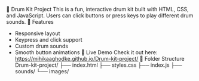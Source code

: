 🥁 Drum Kit Project
This is a fun, interactive drum kit built with HTML, CSS, and JavaScript. Users can click buttons or press keys to play different drum sounds.
🔧 Features
- Responsive layout
- Keypress and click support
- Custom drum sounds
- Smooth button animations
🚀 Live Demo
Check it out here:
https://mihikaaghodke.github.io/Drum-kit-project/
📁 Folder Structure
Drum-kit-project/
├── index.html
├── styles.css
├── index.js
├── sounds/
└── images/




